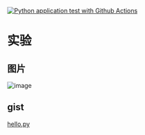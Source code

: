 [![Python application test with Github Actions](https://github.com/dave1221/test-workflow/actions/workflows/main.yml/badge.svg)](https://github.com/dave1221/test-workflow/actions/workflows/main.yml)


# 实验

## 图片

![image](https://github.com/user-attachments/assets/afb4c3ac-4cd1-4ddb-adae-9bba30821193)

## gist

[hello.py](https://gist.github.com/dave1221/647634c71dcb97f37c5ad429af78ebfa)
